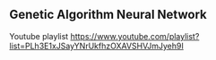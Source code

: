 Genetic Algorithm Neural Network
----

Youtube playlist
https://www.youtube.com/playlist?list=PLh3E1xJSayYNrUkfhzOXAVSHVJmJyeh9I
